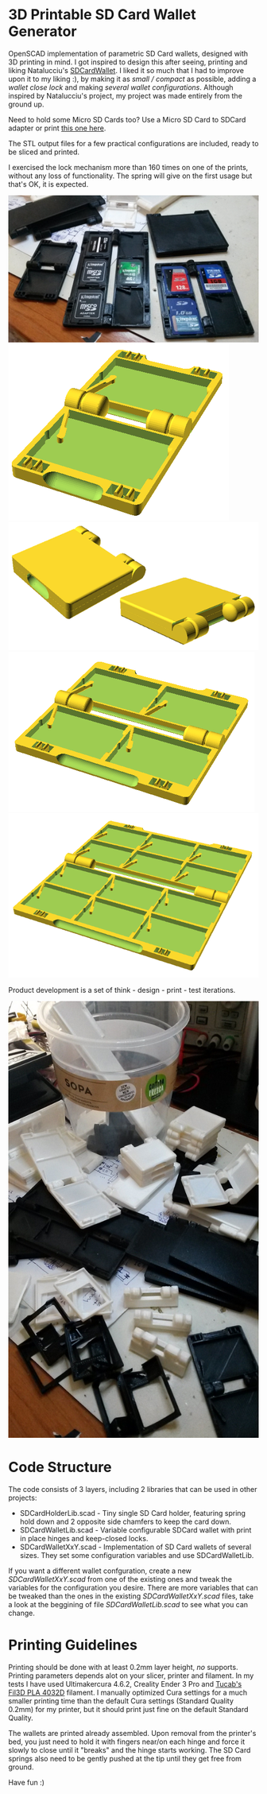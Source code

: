 # 3D Printable SD Card Wallet Generator

OpenSCAD implementation of parametric SD Card wallets, designed with 3D printing in mind. I got inspired to design this after seeing, printing and liking Natalucciu's [SDCardWallet](https://www.thingiverse.com/thing:2995302). I liked it so much that I had to improve upon it to my liking :), by making it as *small / compact* as possible, adding a *wallet close lock* and making *several wallet configurations*. Although inspired by Natalucciu's project, my project was made entirely from the ground up.

Need to hold some Micro SD Cards too? Use a Micro SD Card to SDCard adapter or print [this one here](https://www.thingiverse.com/thing:3520171).

The STL output files for a few practical configurations are included, ready to be sliced and printed.

I exercised the lock mechanism more than 160 times on one of the prints, without any loss of functionality. The spring will give on the first usage but that's OK, it is expected.

![SDCard wallets](./images/SDCardWallets.jpg)
![SDCardWallet1x1](./images/SDCardWallet1x1.png)
![SDCardWallet1x1Closed](./images/SDCardWallet1x1-Closed.png)
![SDCardWallet2x1](./images/SDCardWallet2x1.png)
![SDCardWallet3x2](./images/SDCardWallet3x2.png)

Product development is a set of think - design - print - test iterations.

![Development leftovers](./images/SDCardWallet-Development.jpg)

# Code Structure

The code consists of 3 layers, including 2 libraries that can be used in other projects:

* SDCardHolderLib.scad - Tiny single SD Card holder, featuring spring hold down and 2 opposite side chamfers to keep the card down.
* SDCardWalletLib.scad - Variable configurable SDCard wallet with print in place hinges and keep-closed locks.
* SDCardWalletXxY.scad - Implementation of SD Card wallets of several sizes. They set some configuration variables and use SDCardWalletLib.

If you want a different wallet confguration, create a new _SDCardWalletXxY.scad_ from one of the existing ones and tweak the variables for the configuration you desire. There are more variables that can be tweaked than the ones in the existing _SDCardWalletXxY.scad_ files, take a look at the beggining of file _SDCardWalletLib.scad_ to see what you can change.

# Printing Guidelines

Printing should be done with at least 0.2mm layer height, *no* supports.
Printing parameters depends alot on your slicer, printer and filament. In my tests I have used Ultimakercura 4.6.2, Creality Ender 3 Pro and [Tucab's Fil3D PLA 4032D](https://www.tucab.pt/en/Fil-3D/Filamentos-3D-PLA) filament. I manually optimized Cura settings for a much smaller printing time than the default Cura settings (Standard Quality 0.2mm) for my printer, but it should print just fine on the default Standard Quality.

The wallets are printed already assembled. Upon removal from the printer's bed, you just need to hold it with fingers near/on each hinge and force it slowly to close until it "breaks" and the hinge starts working. The SD Card springs also need to be gently pushed at the tip until they get free from ground.

Have fun :)
